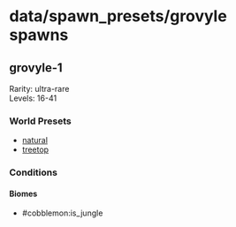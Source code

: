 # data/spawn_presets/grovyle spawns  
  
## grovyle-1  
Rarity: ultra-rare  
Levels: 16-41  
  
### World Presets  
* [natural](/data/world_presets/natural.md)  
* [treetop](/data/world_presets/treetop.md)  
  
### Conditions  
  
#### Biomes  
  * #cobblemon:is_jungle
  
